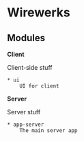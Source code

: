 Wirewerks
========


Modules
---------


**Client**

Client-side stuff

	* ui
		UI for client

**Server**

Server stuff


	* app-server
		The main server app
